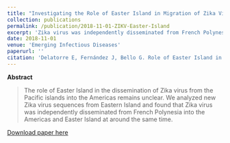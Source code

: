 ```yaml
---
title: "Investigating the Role of Easter Island in Migration of Zika Virus from South Pacific to Americas"
collection: publications
permalink: /publication/2018-11-01-ZIKV-Easter-Island
excerpt: 'Zika virus was independently disseminated from French Polynesia into the Americas and Easter Island at around the same time.'
date: 2018-11-01
venue: 'Emerging Infectious Diseases'
paperurl: ''
citation: 'Delatorre E, Fernández J, Bello G. Role of Easter Island in migration of Zika virus from South Pacific to Americas.<i> Emerg Infect Dis</i>. 2018 [date cited].'
---
```


**Abstract**

>The role of Easter Island in the dissemination of Zika virus from the Pacific islands into the Americas remains unclear. We analyzed new Zika virus sequences from Eastern Island and found that Zika virus was independently disseminated from French Polynesia into the Americas and Easter Island at around the same time.

[Download paper here](https://wwwnc.cdc.gov/eid/article/24/11/18-0586_article)
